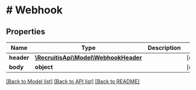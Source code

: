 # # Webhook

## Properties

Name | Type | Description | Notes
------------ | ------------- | ------------- | -------------
**header** | [**\RecruitisApi\Model\WebhookHeader**](WebhookHeader.md) |  | [optional]
**body** | **object** |  | [optional]

[[Back to Model list]](../../README.md#models) [[Back to API list]](../../README.md#endpoints) [[Back to README]](../../README.md)
